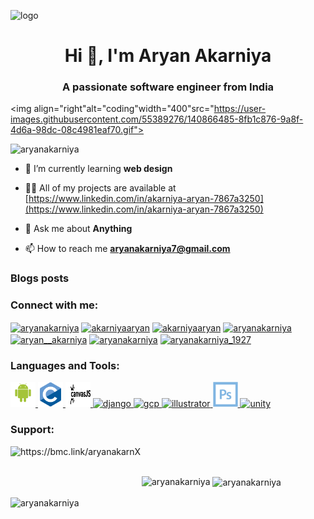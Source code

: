 ![logo](https://github.com/AryanAkarniya/AryanAkarniya/blob/main/ELECTRICAL%20ENGINEERING%20STUDENT.png)
<h1 align="center">Hi 👋, I'm Aryan Akarniya</h1>
<h3 align="center">A passionate software engineer from India</h3>

<img align="right"alt="coding"width="400"src="https://user-images.githubusercontent.com/55389276/140866485-8fb1c876-9a8f-4d6a-98dc-08c4981eaf70.gif">

<p align="left"> <img src="https://komarev.com/ghpvc/?username=aryanakarniya&label=Profile%20views&color=0e75b6&style=flat" alt="aryanakarniya" /> </p>

- 🌱 I’m currently learning **web design**

- 👨‍💻 All of my projects are available at [https://www.linkedin.com/in/akarniya-aryan-7867a3250](https://www.linkedin.com/in/akarniya-aryan-7867a3250)

- 💬 Ask me about **Anything**

- 📫 How to reach me **aryanakarniya7@gmail.com**

### Blogs posts
<!-- BLOG-POST-LIST:START -->
<!-- BLOG-POST-LIST:END -->

<h3 align="left">Connect with me:</h3>
<p align="left">
<a href="https://dev.to/aryanakarniya" target="blank"><img align="center" src="https://raw.githubusercontent.com/rahuldkjain/github-profile-readme-generator/master/src/images/icons/Social/devto.svg" alt="aryanakarniya" height="30" width="40" /></a>
<a href="https://twitter.com/akarniyaaryan" target="blank"><img align="center" src="https://raw.githubusercontent.com/rahuldkjain/github-profile-readme-generator/master/src/images/icons/Social/twitter.svg" alt="akarniyaaryan" height="30" width="40" /></a>
<a href="https://linkedin.com/in/akarniyaaryan" target="blank"><img align="center" src="https://raw.githubusercontent.com/rahuldkjain/github-profile-readme-generator/master/src/images/icons/Social/linked-in-alt.svg" alt="akarniyaaryan" height="30" width="40" /></a>
<a href="https://fb.com/aryanakarniya" target="blank"><img align="center" src="https://raw.githubusercontent.com/rahuldkjain/github-profile-readme-generator/master/src/images/icons/Social/facebook.svg" alt="aryanakarniya" height="30" width="40" /></a>
<a href="https://instagram.com/aryan__akarniya" target="blank"><img align="center" src="https://raw.githubusercontent.com/rahuldkjain/github-profile-readme-generator/master/src/images/icons/Social/instagram.svg" alt="aryan__akarniya" height="30" width="40" /></a>
<a href="https://www.youtube.com/c/aryanakarniya" target="blank"><img align="center" src="https://raw.githubusercontent.com/rahuldkjain/github-profile-readme-generator/master/src/images/icons/Social/youtube.svg" alt="aryanakarniya" height="30" width="40" /></a>
<a href="https://discord.gg/aryanakarniya_1927" target="blank"><img align="center" src="https://raw.githubusercontent.com/rahuldkjain/github-profile-readme-generator/master/src/images/icons/Social/discord.svg" alt="aryanakarniya_1927" height="30" width="40" /></a>
</p>

<h3 align="left">Languages and Tools:</h3>
<p align="left"> <a href="https://developer.android.com" target="_blank" rel="noreferrer"> <img src="https://raw.githubusercontent.com/devicons/devicon/master/icons/android/android-original-wordmark.svg" alt="android" width="40" height="40"/> </a> <a href="https://www.cprogramming.com/" target="_blank" rel="noreferrer"> <img src="https://raw.githubusercontent.com/devicons/devicon/master/icons/c/c-original.svg" alt="c" width="40" height="40"/> </a> <a href="https://canvasjs.com" target="_blank" rel="noreferrer"> <img src="https://raw.githubusercontent.com/Hardik0307/Hardik0307/master/assets/canvasjs-charts.svg" alt="canvasjs" width="40" height="40"/> </a> <a href="https://www.djangoproject.com/" target="_blank" rel="noreferrer"> <img src="https://cdn.worldvectorlogo.com/logos/django.svg" alt="django" width="40" height="40"/> </a> <a href="https://cloud.google.com" target="_blank" rel="noreferrer"> <img src="https://www.vectorlogo.zone/logos/google_cloud/google_cloud-icon.svg" alt="gcp" width="40" height="40"/> </a> <a href="https://www.adobe.com/in/products/illustrator.html" target="_blank" rel="noreferrer"> <img src="https://www.vectorlogo.zone/logos/adobe_illustrator/adobe_illustrator-icon.svg" alt="illustrator" width="40" height="40"/> </a> <a href="https://www.photoshop.com/en" target="_blank" rel="noreferrer"> <img src="https://raw.githubusercontent.com/devicons/devicon/master/icons/photoshop/photoshop-line.svg" alt="photoshop" width="40" height="40"/> </a> <a href="https://unity.com/" target="_blank" rel="noreferrer"> <img src="https://www.vectorlogo.zone/logos/unity3d/unity3d-icon.svg" alt="unity" width="40" height="40"/> </a> </p>

<h3 align="left">Support:</h3>
<p><a href="https://www.buymeacoffee.com/https://bmc.link/aryanakarnX"> <img align="left" src="https://cdn.buymeacoffee.com/buttons/v2/default-yellow.png" height="50" width="210" alt="https://bmc.link/aryanakarnX" /></a></p><br><br>

<p><img align="left" src="https://github-readme-stats.vercel.app/api/top-langs?username=aryanakarniya&show_icons=true&locale=en&layout=compact" alt="aryanakarniya" /></p>

<p>&nbsp;<img align="center" src="https://github-readme-stats.vercel.app/api?username=aryanakarniya&show_icons=true&locale=en" alt="aryanakarniya" /></p>

<p><img align="center" src="https://github-readme-streak-stats.herokuapp.com/?user=aryanakarniya&" alt="aryanakarniya" /></p>

